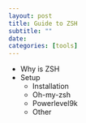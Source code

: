 ```yaml
---
layout: post
title: Guide to ZSH
subtitle: ""
date:
categories: [tools]
---  
```


* Why is ZSH  
* Setup  
  * Installation  
  * Oh-my-zsh  
  * Powerlevel9k  
  * Other  
